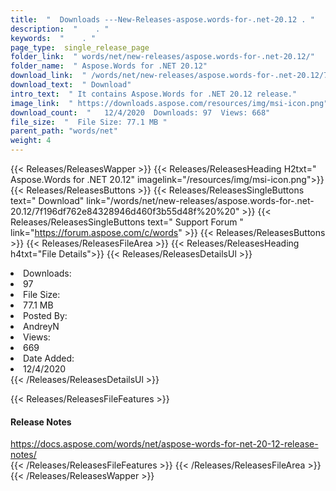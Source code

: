 ```yaml
---
title:  "  Downloads ---New-Releases-aspose.words-for-.net-20.12 . " 
description:  "    . " 
keywords:  "    . " 
page_type:  single_release_page
folder_link:  " words/net/new-releases/aspose.words-for-.net-20.12/"
folder_name:  " Aspose.Words for .NET 20.12"
download_link:  " /words/net/new-releases/aspose.words-for-.net-20.12/7f196df762e84328946d460f3b55d48f"
download_text:  " Download"
intro_text:  " It contains Aspose.Words for .NET 20.12 release."
image_link:  " https://downloads.aspose.com/resources/img/msi-icon.png"
download_count:  "   12/4/2020  Downloads: 97  Views: 668"
file_size:  "  File Size: 77.1 MB "
parent_path: "words/net"
weight: 4 
---
```


{{< Releases/ReleasesWapper >}}
  {{< Releases/ReleasesHeading H2txt=" Aspose.Words for .NET 20.12" imagelink="/resources/img/msi-icon.png">}}
  {{< Releases/ReleasesButtons >}}
    {{< Releases/ReleasesSingleButtons text=" Download" link="/words/net/new-releases/aspose.words-for-.net-20.12/7f196df762e84328946d460f3b55d48f%20%20" >}}
    {{< Releases/ReleasesSingleButtons text=" Support Forum " link="https://forum.aspose.com/c/words" >}}
  {{< Releases/ReleasesButtons >}}
  {{< Releases/ReleasesFileArea >}}
    {{< Releases/ReleasesHeading h4txt="File Details">}}
    {{< Releases/ReleasesDetailsUl >}}
             <li>Downloads:</li><li>97</li><li>File Size:</li><li>77.1 MB</li><li>Posted By:</li><li>AndreyN</li><li>Views:</li><li>669</li><li>Date Added:</li><li>12/4/2020</li>
    {{< /Releases/ReleasesDetailsUl >}}

  {{< Releases/ReleasesFileFeatures >}}
      <h4>Release Notes</h4><div><a href="https://docs.aspose.com/words/net/aspose-words-for-net-20-12-release-notes/">https://docs.aspose.com/words/net/aspose-words-for-net-20-12-release-notes/</a></div>
  {{< /Releases/ReleasesFileFeatures >}}
 {{< /Releases/ReleasesFileArea >}}
{{< /Releases/ReleasesWapper >}}


